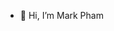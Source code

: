 - 👋 Hi, I’m Mark Pham

<!---
mpham29/mpham29 is a ✨ special ✨ repository because its `README.md` (this file) appears on your GitHub profile.
You can click the Preview link to take a look at your changes.
--->
